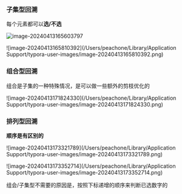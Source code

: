 ### 子集型回溯

每个元素都可以**选/不选**

![image-20240413165603797](/Users/peachone/Documents/interview/DeepLearing-Interview-Awesome-2024/CodeAnything/模版/pics/image-20240413165603797.png)

![image-20240413165810392](/Users/peachone/Library/Application Support/typora-user-images/image-20240413165810392.png)



### 组合型回溯

组合是子集的一种特殊情况，是可以做一些额外的剪枝优化的

![image-20240413171824330](/Users/peachone/Library/Application Support/typora-user-images/image-20240413171824330.png)

### 排列型回溯

**顺序是有区别的**

![image-20240413173321789](/Users/peachone/Library/Application Support/typora-user-images/image-20240413173321789.png)

![image-20240413173352714](/Users/peachone/Library/Application Support/typora-user-images/image-20240413173352714.png)

组会/子集型不需要的原因是，按照下标递增的顺序来判断已选数字的